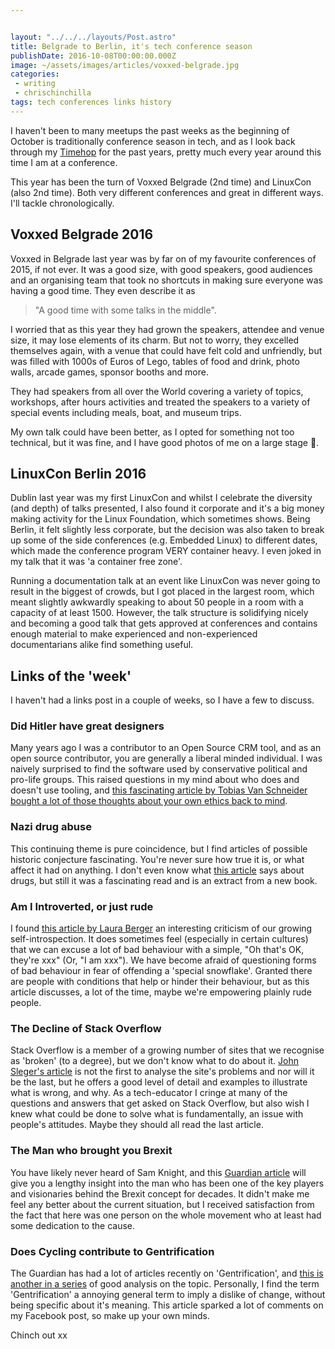 ```yaml
---


layout: "../../../layouts/Post.astro"
title: Belgrade to Berlin, it's tech conference season
publishDate: 2016-10-08T00:00:00.000Z
image: ~/assets/images/articles/voxxed-belgrade.jpg
categories:
 - writing
 - chrischinchilla
tags: tech conferences links history
---
```


I haven't been to many meetups the past weeks as the beginning of October is traditionally conference season in tech, and as I look back through my [Timehop](https://timehop.com/) for the past years, pretty much every year around this time I am at a conference.

This year has been the turn of Voxxed Belgrade (2nd time) and LinuxCon (also 2nd time). Both very different conferences and great in different ways. I'll tackle chronologically.

## Voxxed Belgrade 2016

Voxxed in Belgrade last year was by far on of my favourite conferences of 2015, if not ever. It was a good size, with good speakers, good audiences and an organising team that took no shortcuts in making sure everyone was having a good time. They even describe it as

> "A good time with some talks in the middle".

I worried that as this year they had grown the speakers, attendee and venue size, it may lose elements of its charm. But not to worry, they excelled themselves again, with a venue that could have felt cold and unfriendly, but was filled with 1000s of Euros of Lego, tables of food and drink, photo walls, arcade games, sponsor booths and more.

They had speakers from all over the World covering a variety of topics, workshops, after hours activities and treated the speakers to a variety of special events including meals, boat, and museum trips.

My own talk could have been better, as I opted for something not too technical, but it was fine, and I have good photos of me on a large stage 😬.

## LinuxCon Berlin 2016

Dublin last year was my first LinuxCon and whilst I celebrate the diversity (and depth) of talks presented, I also found it corporate and it's a big money making activity for the Linux Foundation, which sometimes shows. Being Berlin, it felt slightly less corporate, but the decision was also taken to break up some of the side conferences (e.g. Embedded Linux) to different dates, which made the conference program VERY container heavy. I even joked in my talk that it was 'a container free zone'.

Running a documentation talk at an event like LinuxCon was never going to result in the biggest of crowds, but I got placed in the largest room, which meant slightly awkwardly speaking to about 50 people in a room with a capacity of at least 1500\. However, the talk structure is solidifying nicely and becoming a good talk that gets approved at conferences and contains enough material to make experienced and non-experienced documentarians alike find something useful.

## Links of the 'week'

I haven't had a links post in a couple of weeks, so I have a few to discuss.

### Did Hitler have great designers

Many years ago I was a contributor to an Open Source CRM tool, and as an open source contributor, you are generally a liberal minded individual. I was naively surprised to find the software used by conservative political and pro-life groups. This raised questions in my mind about who does and doesn't use tooling, and [this fascinating article by Tobias Van Schneider bought a lot of those thoughts about your own ethics back to mind](https://medium.com/desk-of-van-schneider/can-good-design-be-bad-design-f76504b8e018).

### Nazi drug abuse

This continuing theme is pure coincidence, but I find articles of possible historic conjecture fascinating. You're never sure how true it is, or what affect it had on anything. I don't even know what [this article](https://www.theguardian.com/books/2016/sep/25/blitzed-norman-ohler-adolf-hitler-nazi-drug-abuse-interview) says about drugs, but still it was a fascinating read and is an extract from a new book.

### Am I Introverted, or just rude

I found [this article by Laura Berger](https://www.nytimes.com/2016/09/25/opinion/sunday/am-i-introverted-or-just-rude.html) an interesting criticism of our growing self-introspection. It does sometimes feel (especially in certain cultures) that we can excuse a lot of bad behaviour with a simple, "Oh that's OK, they're xxx" (Or, "I am xxx"). We have become afraid of questioning forms of bad behaviour in fear of offending a 'special snowflake'. Granted there are people with conditions that help or hinder their behaviour, but as this article discusses, a lot of the time, maybe we're empowering plainly rude people.

### The Decline of Stack Overflow

Stack Overflow is a member of a growing number of sites that we recognise as 'broken' (to a degree), but we don't know what to do about it. [John Sleger's article](https://hackernoon.com/the-decline-of-stack-overflow-7cb69faa575d) is not the first to analyse the site's problems and nor will it be the last, but he offers a good level of detail and examples to illustrate what is wrong, and why. As a tech-educator I cringe at many of the questions and answers that get asked on Stack Overflow, but also wish I knew what could be done to solve what is fundamentally, an issue with people's attitudes. Maybe they should all read the last article.

### The Man who brought you Brexit

You have likely never heard of Sam Knight, and this [Guardian article](https://www.theguardian.com/politics/2016/sep/29/daniel-hannan-the-man-who-brought-you-brexit) will give you a lengthy insight into the man who has been one of the key players and visionaries behind the Brexit concept for decades. It didn't make me feel any better about the current situation, but I received satisfaction from the fact that here was one person on the whole movement who at least had some dedication to the cause.

### Does Cycling contribute to Gentrification

The Guardian has had a lot of articles recently on 'Gentrification', and [this is another in a series](https://www.theguardian.com/cities/2016/oct/05/blame-bike-cycling-contribute-city-gentrification) of good analysis on the topic. Personally, I find the term 'Gentrification' a annoying general term to imply a dislike of change, without being specific about it's meaning. This article sparked a lot of comments on my Facebook post, so make up your own minds.


Chinch out xx
